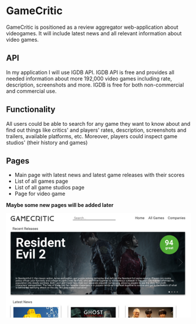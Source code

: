 # GameCritic

GameCritic is positioned as a review aggregator web-application about videogames. It will include latest news and all relevant information about video games.

## API

In my application I will use IGDB API. IGDB API is free and provides all needed information about more 192,000 video games including rate, description, screenshots and more. IGDB is free for both non-commercial and commercial use.

## Functionality

All users could be able to search for any game they want to know about and find out things like critics' and players' rates, description, screenshots and trailers, available platforms, etc. Moreover, players could inspect game studios' (their history and games)

## Pages 

- Main page with latest news and latest game releases with their scores
- List of all games page
- List of all game studios page
- Page for video game

**Maybe some new pages will be added later**

![Maket](./maket.png)
